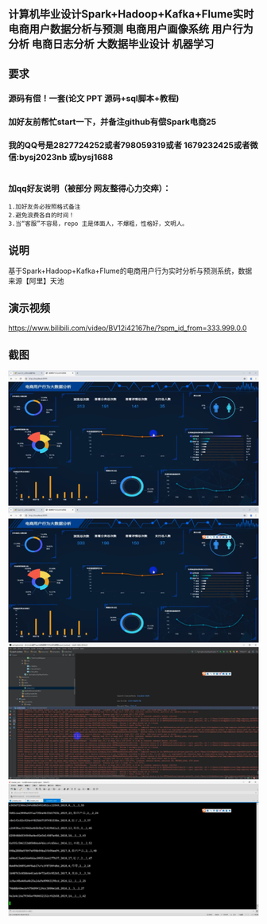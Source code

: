 ## 计算机毕业设计Spark+Hadoop+Kafka+Flume实时电商用户数据分析与预测 电商用户画像系统 用户行为分析 电商日志分析 大数据毕业设计 机器学习

## 要求
### 源码有偿！一套(论文 PPT 源码+sql脚本+教程)

### 
### 加好友前帮忙start一下，并备注github有偿Spark电商25
### 我的QQ号是2827724252或者798059319或者 1679232425或者微信:bysj2023nb 或bysj1688

# 

### 加qq好友说明（被部分 网友整得心力交瘁）：
    1.加好友务必按照格式备注
    2.避免浪费各自的时间！
    3.当“客服”不容易，repo 主是体面人，不爆粗，性格好，文明人。
	
## 说明	
基于Spark+Hadoop+Kafka+Flume的电商用户行为实时分析与预测系统，数据来源【阿里】天池


## 演示视频
https://www.bilibili.com/video/BV12i42167he/?spm_id_from=333.999.0.0


## 截图
![](1.png)
![](2.png)
![](3.png)
![](4.png)



